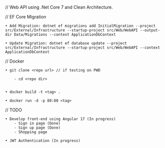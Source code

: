 // Web API using .Net Core 7 and Clean Architecture.


// EF Core Migration

    • Add Migration: dotnet ef migrations add InitialMigration --project src/External/Infrastructure --startup-project src/Web/WebAPI --output-dir Data/Migrations --context ApplicationDbContext

    • Update Migration: dotnet ef database update --project src/External/Infrastructure --startup-project src/Web/WebAPI --context ApplicationDbContext


// Docker

    • git clone <repo url> // if testing on PWD
        
        - cd <repo dir>
        

    • docker build -t <tag> .
    
    • docker run -d -p 80:80 <tag>

// TODO

    • Develop front-end using Angular 17 (In progress)
        - Sign in page (Done)
        - Sign up page (Done)
        - Shopping page

    • JWT Authentication (In progress)
